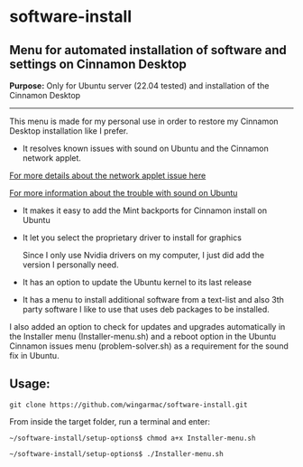 # software-install
Menu for automated installation of software and settings on Cinnamon Desktop
---
**Purpose:** Only for Ubuntu server (22.04 tested) and installation of the Cinnamon Desktop
- - -
This menu is made for my personal use in order to restore my Cinnamon Desktop installation like I prefer.

- It resolves known issues with sound on Ubuntu and the Cinnamon network applet.

[For more details about the network applet issue here](https://askubuntu.com/questions/1135755/network-manager-applet-shows-not-connected-and-one-unmanaged-wired-connection/1439162#1439162)

[For more information about the trouble with sound on Ubuntu](https://askubuntu.com/questions/1436904/problem-with-sound-in-ubuntu-22-10/1440458#1440458)

- It makes it easy to add the Mint backports for Cinnamon install on Ubuntu
- It let you select the proprietary driver to install for graphics

  Since I only use Nvidia drivers on my computer, I just did add the version I personally need.

- It has an option to update the Ubuntu kernel to its last release
- It has a menu to install additional software from a text-list and also 3th party software I like to use that uses deb packages to be installed.

I also added an option to check for updates and upgrades automatically in the Installer menu (Installer-menu.sh) and a reboot option in the Ubuntu Cinnamon issues menu (problem-solver.sh) as a requirement for the sound fix in Ubuntu.

Usage:
---

`git clone https://github.com/wingarmac/software-install.git`

From inside the target folder, run a terminal and enter:

`~/software-install/setup-options$ chmod a+x Installer-menu.sh`

`~/software-install/setup-options$ ./Installer-menu.sh`


